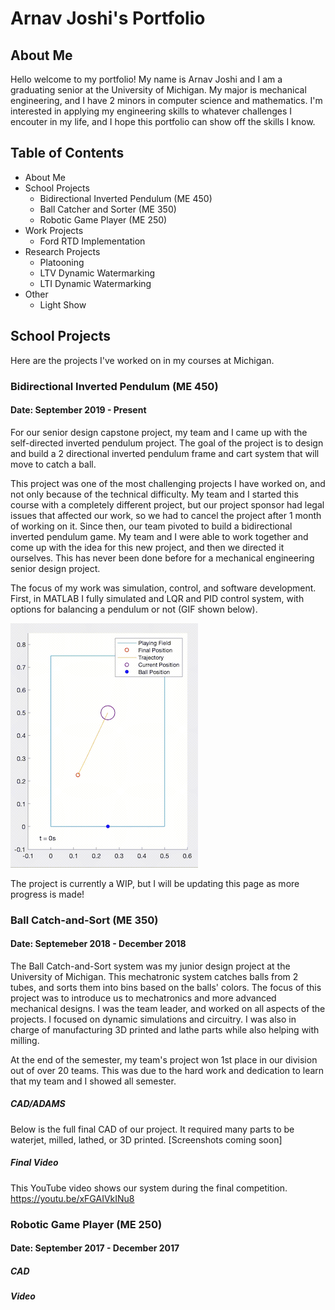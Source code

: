 # Arnav Joshi's Portfolio

## About Me
Hello welcome to my portfolio! My name is Arnav Joshi and I am a graduating senior at the University of Michigan. My major is mechanical engineering, and I have 2 minors in computer science and mathematics. I'm interested in applying my engineering skills to whatever challenges I encouter in my life, and I hope this portfolio can show off the skills I know.

## Table of Contents

- About Me
- School Projects
	- Bidirectional Inverted Pendulum (ME 450)
	- Ball Catcher and Sorter (ME 350)
	- Robotic Game Player (ME 250)
- Work Projects
	- Ford RTD Implementation
- Research Projects
	- Platooning
	- LTV Dynamic Watermarking
	- LTI Dynamic Watermarking
- Other
	- Light Show

## School Projects
Here are the projects I've worked on in my courses at Michigan.

### Bidirectional Inverted Pendulum (ME 450)
#### Date: September 2019 - Present
For our senior design capstone project, my team and I came up with the  self-directed inverted pendulum project. The goal of the project is to design and build a 2 directional inverted pendulum frame and cart system that will move to catch a ball. 

This project was one of the most challenging projects I have worked on, and not only because of the technical difficulty. My team and I started this course with a completely different project, but our project sponsor had legal issues that affected our work, so we had to cancel the project after 1 month of working on it. Since then, our team pivoted to build a bidirectional inverted pendulum game. My team and I were able to work together and come up with the idea for this new project, and then we directed it ourselves. This has never been done before for a mechanical engineering senior design project.

The focus of my work was simulation, control, and software development. First, in MATLAB I fully simulated and LQR and PID control system, with options for balancing a pendulum or not (GIF shown below).

![GIF of simulator](https://github.com/arnavjoshi1/arnavjoshi1.github.io/blob/master/img/PID_sim.gif)

The project is currently a WIP, but I will be updating this page as more progress is made!

### Ball Catch-and-Sort (ME 350)
#### Date: Septemeber 2018 - December 2018
The Ball Catch-and-Sort system was my junior design project at the University of Michigan. This mechatronic system catches balls from 2 tubes, and sorts them into bins based on the balls' colors. The focus of this project was to introduce us to mechatronics and more advanced mechanical designs. I was the team leader, and worked on all aspects of the projects. I focused on dynamic simulations and circuitry. I was also in charge of manufacturing 3D printed and lathe parts while also helping with milling.

At the end of the semester, my team's project won 1st place in our division out of over 20 teams. This was due to the hard work and dedication to learn that my team and I showed all semester.

##### CAD/ADAMS
Below is the full final CAD of our project. It required many parts to be waterjet, milled, lathed, or 3D printed.
[Screenshots coming soon]
##### Final Video
This YouTube video shows our system during the final competition. https://youtu.be/xFGAIVkINu8

### Robotic Game Player (ME 250)
#### Date: September 2017 - December 2017

##### CAD
##### Video